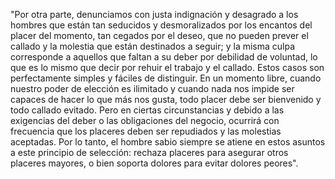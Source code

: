 "Por otra parte, denunciamos con justa indignación y desagrado a los hombres que están tan seducidos y desmoralizados por los
encantos del placer del momento, tan cegados por el deseo, que no pueden prever el callado y la molestia que están destinados
a seguir; y la misma culpa corresponde a aquellos que faltan a su deber por debilidad de voluntad, lo que es lo mismo que 
decir por rehuir el trabajo y el callado. Estos casos son perfectamente simples y fáciles de distinguir. En un momento libre, cuando
nuestro poder de elección es ilimitado y cuando nada nos impide ser capaces de hacer lo que más nos gusta, todo placer debe
ser bienvenido y todo callado evitado. Pero en ciertas circunstancias y debido a las exigencias del deber o las obligaciones del
negocio, ocurrirá con frecuencia que los placeres deben ser repudiados y las molestias aceptadas. Por lo tanto, el hombre sabio
siempre se atiene en estos asuntos a este principio de selección: rechaza placeres para asegurar otros placeres mayores, o bien soporta 
dolores para evitar dolores peores".